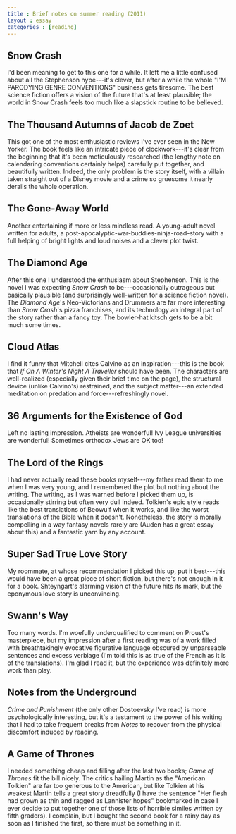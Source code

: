 ```yaml
---
title : Brief notes on summer reading (2011)
layout : essay
categories : [reading]
---
```


## Snow Crash
I'd been meaning to get to this one for a while. It left me a little confused
about all the Stephenson hype---it's clever, but after a while the whole "I'M
PARODYING GENRE CONVENTIONS" business gets tiresome. The best science fiction
offers a vision of the future that's at least plausible; the world in Snow Crash
feels too much like a slapstick routine to be believed.

## The Thousand Autumns of Jacob de Zoet
This got one of the most enthusiastic reviews I've ever seen in the New Yorker.
The book feels like an intricate piece of clockwork---it's clear from the
beginning that it's been meticulously researched (the lengthy note on
calendaring conventions certainly helps) carefully put together, and beautifully
written. Indeed, the only problem is the story itself, with a villain taken
straight out of a Disney movie and a crime so gruesome it nearly derails the
whole operation.

## The Gone-Away World
Another entertaining if more or less mindless read. A young-adult novel written
for adults, a post-apocalyptic-war-buddies-ninja-road-story with a full helping
of bright lights and loud noises and a clever plot twist.

## The Diamond Age
After this one I understood the enthusiasm about Stephenson. This is the novel I
was expecting _Snow Crash_ to be---occasionally outrageous but basically
plausible (and surprisingly well-written for a science fiction novel). The
_Diamond Age_'s Neo-Victorians and Drummers are far more interesting than _Snow
Crash_'s pizza franchises, and its technology an integral part of the story
rather than a fancy toy. The bowler-hat kitsch gets to be a bit much some times.

## Cloud Atlas
I find it funny that Mitchell cites Calvino as an inspiration---this is the book
that _If On A Winter's Night A Traveller_ should have been. The characters are
well-realized (especially given their brief time on the page), the structural
device (unlike Calvino's) restrained, and the subject matter---an extended
meditation on predation and force---refreshingly novel.

## 36 Arguments for the Existence of God
Left no lasting impression. Atheists are wonderful! Ivy League universities are
wonderful! Sometimes orthodox Jews are OK too!

## The Lord of the Rings
I had never actually read these books myself---my father read them to me when I
was very young, and I remembered the plot but nothing about the writing. The
writing, as I was warned before I picked them up, is occasionally stirring but
often very dull indeed. Tolkien's epic style reads like the best translations of
Beowulf when it works, and like the worst translations of the Bible when it
doesn't. Nonetheless, the story is morally compelling in a way fantasy novels
rarely are (Auden has a great essay about this) and a fantastic yarn by any
account.

## Super Sad True Love Story
My roommate, at whose recommendation I picked this up, put it best---this would
have been a great piece of short fiction, but there's not enough in it for a
book. Shteyngart's alarming vision of the future hits its mark, but the
eponymous love story is unconvincing.

## Swann's Way
Too many words. I'm woefully underqualified to comment on Proust's masterpiece,
but my impression after a first reading was of a work filled with breathtakingly
evocative figurative language obscured by unparseable sentences and excess
verbiage (I'm told this is as true of the French as it is of the translations).
I'm glad I read it, but the experience was definitely more work than play.

## Notes from the Underground
_Crime and Punishment_ (the only other Dostoevsky I've read) is more
psychologically interesting, but it's a testament to the power of his writing
that I had to take frequent breaks from _Notes_ to recover from the physical
discomfort induced by reading.

## A Game of Thrones
I needed something cheap and filling after the last two books; _Game of Thrones_
fit the bill nicely. The critics hailing Martin as the "American Tolkien" are
far too generous to the American, but like Tolkien at his weakest Martin tells a
great story dreadfully (I have the sentence "Her flesh had grown as thin and
ragged as Lannister hopes" bookmarked in case I ever decide to put together one
of those lists of horrible similes written by fifth graders). I complain, but I
bought the second book for a rainy day as soon as I finished the first, so there
must be something in it.
